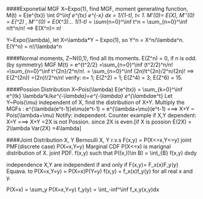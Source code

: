 ####Exponetial MGF 
X~Expo(1), find MGF, moment generating function, 
M(t) = E(e^{tx}) 
\int _0^\inf e^{tx} e^{-x} dx = 1/(1-t), t< 1. 
M'(0)= E(X), M''(0) = E(^2) , M'''(0) = E(X^3)...
1\(1-t) = \sum_{n=0}^\inf t^n = \sum_{n=0}^\inf n!t^n/n! 
==> E(X^n)= n! 

Y~Expo(\lambda), let X=\lambda*Y ~ Expo(1), so Y^n = X^n/\lambda^n. 
E(Y^n) = n!/\lambda^n 

####Normal moments, Z~N(0,1), find all its moments. 
E(Z^n) = 0, if n is odd.(by symmetry) 
MGF M(t) = e^{t^2/2} =\sum_{n=0}^\inf (t^2/2)^n/n! =\sum_{n=0}^\inf t^{2n}/2^n/n!. 
= \sum_{n=0}^\inf (2n)!t^{2n}/2^n/(2n)! 
==> E(Z^(2n)) =(2n)!/2^n/n! 
verify: n= 1; E(Z^2) = 1; E(Z^4) = 3; E(Z^6) = 15. 

####Possion Distribution 
X~Pois(\lambda) E(e^(tx)) = \sum_{k=0}^\inf e^{tk} \lambda^k/k*e^{-\lambda}=e^{-\lambda} e^{\lambda*e^t}
Let Y~Pois(\mu) independent of X, find the distribution of X+Y. 
Multiply the MGFs : e^{\lambda(e^t-1)}e\mu(e^t-1) = e^{\lambda+\mu}(e^t-1) ===> X+Y ~ Pois(\lambda+\mu) 
Notify: independent. 
Counter example if X,Y dependent: X=Y ===> X+Y =2X is not Possion. since 2X is even.[if X is possion E(2X) = 2\lambda Var(2X) =4\lambda]

####Joint Distribution 
X, Y Bernoulli 
X, Y r.v.s
F(x,y) = P(X<=x,Y<=y) 
joint PMF(discrete case) P(X=x,Y=y)
Marginal CDF
P(X<=x) is marignal distribution of X. 
joint PDF. 
f(x,y) such that 
P((x,))\in B) = \int_{B} f(x,y) dxdy 

independence X,Y are independent if and only if F(x,y)= F_x(x)F_y(y) 
Equava. to P(X=x,Y=y) = P(X=x)P(Y=y) 
f(x,y) = f_x(x)f_y(y) for all real x and y. 

P(X=x) = \sum_y P(X=x,Y=y)
f_y(y)  = \int_\-inf^\inf f_x,y(x,y)dx 




